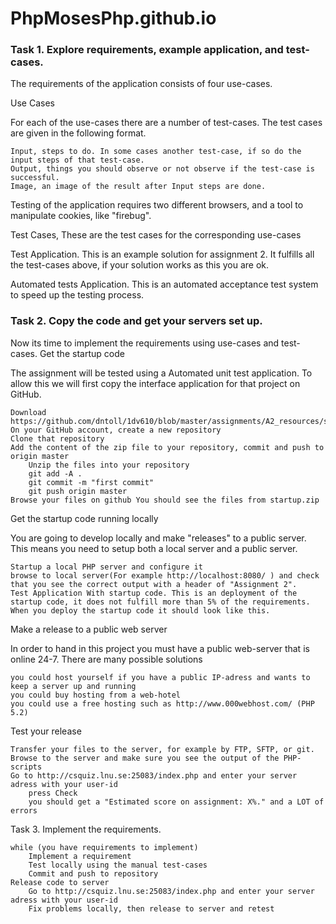 # PhpMosesPhp.github.io

### Task 1. Explore requirements, example application, and test-cases.
The requirements of the application consists of four use-cases.

Use Cases

For each of the use-cases there are a number of test-cases. The test cases are given in the following format.

    Input, steps to do. In some cases another test-case, if so do the input steps of that test-case.
    Output, things you should observe or not observe if the test-case is successful.
    Image, an image of the result after Input steps are done.

Testing of the application requires two different browsers, and a tool to manipulate cookies, like "firebug".

Test Cases, These are the test cases for the corresponding use-cases

Test Application. This is an example solution for assignment 2. It fulfills all the test-cases above, if your solution works as this you are ok.

Automated tests Application. This is an automated acceptance test system to speed up the testing process. 

### Task 2. Copy the code and get your servers set up.
Now its time to implement the requirements using use-cases and test-cases.
Get the startup code

The assignment will be tested using a Automated unit test application. To allow this we will first copy the interface application for that project on GitHub.

    Download https://github.com/dntoll/1dv610/blob/master/assignments/A2_resources/startup.zip
    On your GitHub account, create a new repository
    Clone that repository
    Add the content of the zip file to your repository, commit and push to origin master
        Unzip the files into your repository
        git add -A .
        git commit -m "first commit"
        git push origin master
    Browse your files on github You should see the files from startup.zip

Get the startup code running locally

You are going to develop locally and make "releases" to a public server. This means you need to setup both a local server and a public server.

    Startup a local PHP server and configure it
    browse to local server(For example http://localhost:8080/ ) and check that you see the correct output with a header of "Assignment 2".
    Test Application With startup code. This is an deployment of the startup code, it does not fulfill more than 5% of the requirements. When you deploy the startup code it should look like this.

Make a release to a public web server

In order to hand in this project you must have a public web-server that is online 24-7. There are many possible solutions

    you could host yourself if you have a public IP-adress and wants to keep a server up and running
    you could buy hosting from a web-hotel
    you could use a free hosting such as http://www.000webhost.com/ (PHP 5.2)

Test your release

    Transfer your files to the server, for example by FTP, SFTP, or git.
    Browse to the server and make sure you see the output of the PHP-scripts
    Go to http://csquiz.lnu.se:25083/index.php and enter your server adress with your user-id
        press Check
        you should get a "Estimated score on assignment: X%." and a LOT of errors

Task 3. Implement the requirements.

    while (you have requirements to implement)
        Implement a requirement
        Test locally using the manual test-cases
        Commit and push to repository
    Release code to server
        Go to http://csquiz.lnu.se:25083/index.php and enter your server adress with your user-id
        Fix problems locally, then release to server and retest
